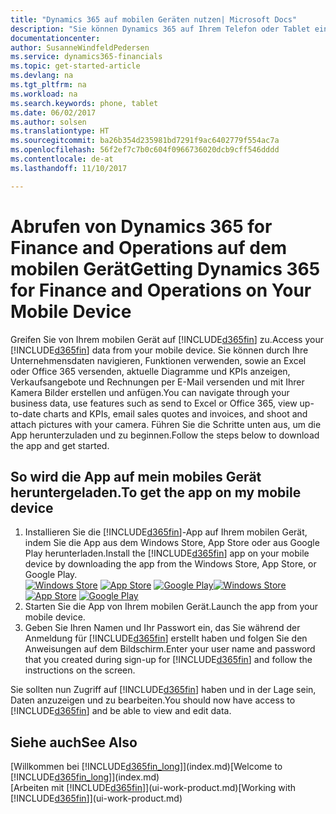 ```yaml
---
title: "Dynamics 365 auf mobilen Geräten nutzen| Microsoft Docs"
description: "Sie können Dynamics 365 auf Ihrem Telefon oder Tablet einsehen und bearbeiten."
documentationcenter: 
author: SusanneWindfeldPedersen
ms.service: dynamics365-financials
ms.topic: get-started-article
ms.devlang: na
ms.tgt_pltfrm: na
ms.workload: na
ms.search.keywords: phone, tablet
ms.date: 06/02/2017
ms.author: solsen
ms.translationtype: HT
ms.sourcegitcommit: ba26b354d235981bd7291f9ac6402779f554ac7a
ms.openlocfilehash: 56f2ef7c7b0c604f0966736020dcb9cff546dddd
ms.contentlocale: de-at
ms.lasthandoff: 11/10/2017

---
```


# <a name="getting-dynamics-365-for-finance-and-operations-on-your-mobile-device"></a><span data-ttu-id="dbca5-103">Abrufen von Dynamics 365 for Finance and Operations auf dem mobilen Gerät</span><span class="sxs-lookup"><span data-stu-id="dbca5-103">Getting Dynamics 365 for Finance and Operations on Your Mobile Device</span></span>
<span data-ttu-id="dbca5-104">Greifen Sie von Ihrem mobilen Gerät auf [!INCLUDE[d365fin](includes/d365fin_md.md)] zu.</span><span class="sxs-lookup"><span data-stu-id="dbca5-104">Access your [!INCLUDE[d365fin](includes/d365fin_md.md)] data from your mobile device.</span></span> <span data-ttu-id="dbca5-105">Sie können durch Ihre Unternehmensdaten navigieren, Funktionen verwenden, sowie an Excel oder Office 365 versenden, aktuelle Diagramme und KPIs anzeigen, Verkaufsangebote und Rechnungen per E-Mail versenden und mit Ihrer Kamera Bilder erstellen und anfügen.</span><span class="sxs-lookup"><span data-stu-id="dbca5-105">You can navigate through your business data, use features such as send to Excel or Office 365, view up-to-date charts and KPIs, email sales quotes and invoices, and shoot and attach pictures with your camera.</span></span> <span data-ttu-id="dbca5-106">Führen Sie die Schritte unten aus, um die App herunterzuladen und zu beginnen.</span><span class="sxs-lookup"><span data-stu-id="dbca5-106">Follow the steps below to download the app and get started.</span></span>

## <a name="to-get-the-app-on-my-mobile-device"></a><span data-ttu-id="dbca5-107">So wird die App auf mein mobiles Gerät heruntergeladen.</span><span class="sxs-lookup"><span data-stu-id="dbca5-107">To get the app on my mobile device</span></span>
1. <span data-ttu-id="dbca5-108">Installieren Sie die [!INCLUDE[d365fin](includes/d365fin_md.md)]-App auf Ihrem mobilen Gerät, indem Sie die App aus dem Windows Store, App Store oder aus Google Play herunterladen.</span><span class="sxs-lookup"><span data-stu-id="dbca5-108">Install the [!INCLUDE[d365fin](includes/d365fin_md.md)] app on your mobile device by downloading the app from the Windows Store, App Store, or Google Play.</span></span>  
<span data-ttu-id="dbca5-109">[![Windows Store](./media/install-mobile-app/windowsstore.png)](http://go.microsoft.com/fwlink/?LinkId=734848)
[![App Store](./media/install-mobile-app/appstore.png)](http://go.microsoft.com/fwlink/?LinkId=734847) [![Google Play](./media/install-mobile-app/googleplay.png)](http://go.microsoft.com/fwlink/?LinkId=734849)</span><span class="sxs-lookup"><span data-stu-id="dbca5-109">[![Windows Store](./media/install-mobile-app/windowsstore.png)](http://go.microsoft.com/fwlink/?LinkId=734848)
[![App Store](./media/install-mobile-app/appstore.png)](http://go.microsoft.com/fwlink/?LinkId=734847) [![Google Play](./media/install-mobile-app/googleplay.png)](http://go.microsoft.com/fwlink/?LinkId=734849)</span></span>  
2. <span data-ttu-id="dbca5-110">Starten Sie die App von Ihrem mobilen Gerät.</span><span class="sxs-lookup"><span data-stu-id="dbca5-110">Launch the app from your mobile device.</span></span>
3. <span data-ttu-id="dbca5-111">Geben Sie Ihren Namen und Ihr Passwort ein, das Sie während der Anmeldung für [!INCLUDE[d365fin](includes/d365fin_md.md)] erstellt haben und folgen Sie den Anweisungen auf dem Bildschirm.</span><span class="sxs-lookup"><span data-stu-id="dbca5-111">Enter your user name and password that you created during sign-up for [!INCLUDE[d365fin](includes/d365fin_md.md)] and follow the instructions on the screen.</span></span>

<span data-ttu-id="dbca5-112">Sie sollten nun Zugriff auf [!INCLUDE[d365fin](includes/d365fin_md.md)] haben und in der Lage sein, Daten anzuzeigen und zu bearbeiten.</span><span class="sxs-lookup"><span data-stu-id="dbca5-112">You should now have access to [!INCLUDE[d365fin](includes/d365fin_md.md)] and be able to view and edit data.</span></span>

## <a name="see-also"></a><span data-ttu-id="dbca5-113">Siehe auch</span><span class="sxs-lookup"><span data-stu-id="dbca5-113">See Also</span></span>
<span data-ttu-id="dbca5-114">[Willkommen bei [!INCLUDE[d365fin_long](includes/d365fin_long_md.md)]](index.md)</span><span class="sxs-lookup"><span data-stu-id="dbca5-114">[Welcome to [!INCLUDE[d365fin_long](includes/d365fin_long_md.md)]](index.md)</span></span>  
<span data-ttu-id="dbca5-115">[Arbeiten mit [!INCLUDE[d365fin](includes/d365fin_md.md)]](ui-work-product.md)</span><span class="sxs-lookup"><span data-stu-id="dbca5-115">[Working with [!INCLUDE[d365fin](includes/d365fin_md.md)]](ui-work-product.md)</span></span>  

